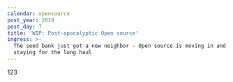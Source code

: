 ```yaml
---
calendar: opensource
post_year: 2019
post_day: 7
title: 'WIP: Post-apocalyptic Open source'
ingress: >-
  The seed bank just got a new neighbor - Open source is moving in and plans on
  staying for the long haul
---
```

123
